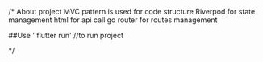 /* About project
MVC pattern is used for code structure
Riverpod for state management
html for api call
go router for routes management 

##Use ' flutter run'    //to run project

*/
